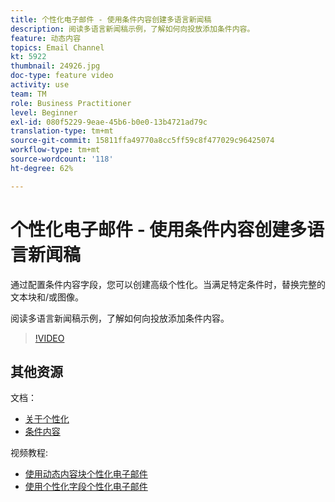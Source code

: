 ```yaml
---
title: 个性化电子邮件 - 使用条件内容创建多语言新闻稿
description: 阅读多语言新闻稿示例，了解如何向投放添加条件内容。
feature: 动态内容
topics: Email Channel
kt: 5922
thumbnail: 24926.jpg
doc-type: feature video
activity: use
team: TM
role: Business Practitioner
level: Beginner
exl-id: 080f5229-9eae-45b6-b0e0-13b4721ad79c
translation-type: tm+mt
source-git-commit: 15811ffa49770a8cc5ff59c8f477029c96425074
workflow-type: tm+mt
source-wordcount: '118'
ht-degree: 62%

---
```


# 个性化电子邮件 - 使用条件内容创建多语言新闻稿

通过配置条件内容字段，您可以创建高级个性化。当满足特定条件时，替换完整的文本块和/或图像。

阅读多语言新闻稿示例，了解如何向投放添加条件内容。

>[!VIDEO](https://video.tv.adobe.com/v/24926?quality=12)

## 其他资源

文档：

* [关于个性化](https://docs.adobe.com/content/help/zh-Hans/campaign-classic/using/sending-messages/personalizing-deliveries/about-personalization.html)
* [条件内容](https://docs.adobe.com/content/help/en/campaign-classic/using/sending-messages/personalizing-deliveries/conditional-content.html)

视频教程:

* [使用动态内容块个性化电子邮件](/help/sending-messages/email-channel/personalization-with-dynamic-content-blocks.md)
* [使用个性化字段个性化电子邮件](/help/sending-messages/email-channel/personalizing-emails-using-personalization-fields.md)
